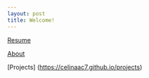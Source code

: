 ```yaml
---
layout: post
title: Welcome!
---
```

 [Resume](https://celinaac7.github.io/ResumeOnline/)
 
 [About](https://celinaac7.github.io/about/)
 
 [Projects] (https://celinaac7.github.io/projects)
